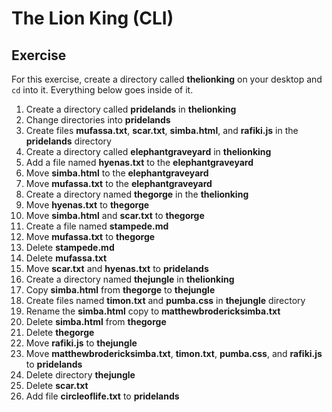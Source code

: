 # The Lion King (CLI)

## Exercise

For this exercise, create a directory called **thelionking** on your desktop and `cd` into it. Everything below goes inside of it.

1. Create a directory called **pridelands** in **thelionking**
  1. Change directories into **pridelands**
  2. Create files **mufassa.txt**, **scar.txt**, **simba.html**, and **rafiki.js** in the **pridelands** directory
4. Create a directory called **elephantgraveyard** in **thelionking**
  1. Add a file named **hyenas.txt** to the **elephantgraveyard**
  2. Move **simba.html** to the **elephantgraveyard**
  3. Move **mufassa.txt** to the **elephantgraveyard**
5. Create a directory named **thegorge** in the **thelionking**
  1. Move **hyenas.txt** to **thegorge**
  2. Move **simba.html** and **scar.txt** to **thegorge**
  3. Create a file named **stampede.md**
  4. Move **mufassa.txt** to **thegorge**
  5. Delete **stampede.md**
  6. Delete **mufassa.txt**
  7. Move **scar.txt** and **hyenas.txt** to  **pridelands**
6. Create a directory named **thejungle** in **thelionking**
  1. Copy **simba.html** from **thegorge** to **thejungle**
  2. Create files named **timon.txt** and **pumba.css** in **thejungle** directory
  3. Rename the **simba.html** copy to **matthewbrodericksimba.txt**
  4. Delete **simba.html** from **thegorge**
  5. Delete **thegorge**
  6. Move **rafiki.js** to **thejungle**
  7. Move **matthewbrodericksimba.txt**, **timon.txt**, **pumba.css**, and **rafiki.js** to **pridelands**
  8. Delete directory **thejungle**
  9. Delete **scar.txt**
  10. Add file **circleoflife.txt** to **pridelands**